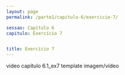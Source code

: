 ```yaml
---
layout: page
permalink: /parte1/capitulo-6/exercicio-7/

sessao: Capítulo 6
capitulo: Exercício 7


title: Exercício 7
---
```


video capítulo 6.1_ex7
template imagem/vídeo
